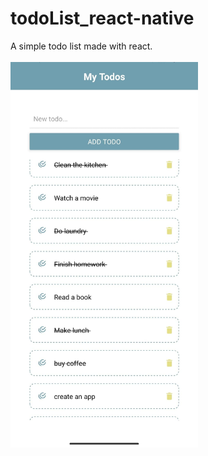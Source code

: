 # todoList_react-native
A simple todo list made with react.
<br>
<br>
<img src="/assets/todoList_screenshot.jpg" width="300px" height="auto" text-align="center">
